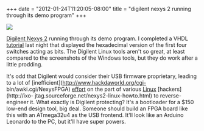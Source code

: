 ﻿+++
date = "2012-01-24T11:20:05-08:00"
title = "digilent nexys 2 running through its demo program"
+++


![](http://66.media.tumblr.com/tumblr_lyb76woCv71qly645o1_1280.jpg)  

[Digilent Nexys 2](http://digilent.org/Products/Detail.cfm?Prod=NEXYS2)
running through its demo program. I completed a VHDL
[tutorial](http://www.echelonembedded.com/fpgaresources/) last night that
displayed the hexadecimal version of the first four switches acting as bits.
The Digilent Linux tools aren't so great, at least compared to the screenshots
of the Windows tools, but they do work after a little prodding.

It's odd that Digilent would consider their USB firmware proprietary, leading
to a lot of [inefficient](http://www.hackdaworld.org/cgi-
bin/awki.cgi/NexysFPGA)
[effort](http://www.sensicomm.com/main/projects/fpga/digilent_nexys_usb.shtml)
on the part of various [Linux](http://braiden.org/?p=59) [hackers](http://ixo-
jtag.sourceforge.net/nexys2-linux-howto.html) to reverse-engineer it. What
exactly is Digilent protecting? It's a bootloader for a $150 low-end design
tool, big deal. Someone should build an FPGA board like this with an
ATmega32u4 as the USB frontend. It'll look like an Arduino Leonardo to the PC,
but it'll have super powers.


